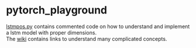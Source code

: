 # pytorch_playground
[lstmpos.py](https://github.com/GLaDO8/pytorch_playground/blob/master/lstmpos.py) contains commented code on how to understand and implement a lstm model with proper dimensions.   
The [wiki](https://github.com/GLaDO8/pytorch_playground/wiki/Links-and-References) contains links to understand many complicated concepts. 
